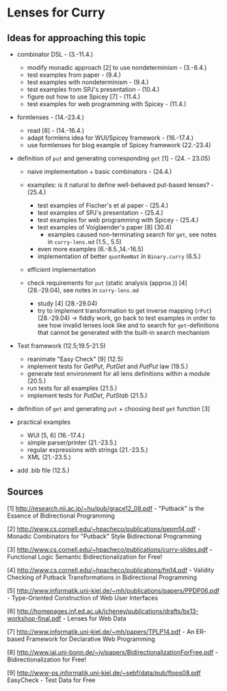 # Lenses for Curry

## Ideas for approaching this topic

* combinator DSL - (3.-11.4.)
    * modify monadic approach [2] to use nondeterminism - (3.-8.4.)
    * test examples from paper - (9.4.)
    * test examples with nondeterminism - (9.4.)
    * test examples from SPJ's presentation - (10.4.)
    * figure out how to use Spicey [7] - (11.4.)
    * test examples for web programming with Spicey - (11.4.)

* formlenses - (14.-23.4.)
    * read [6] - (14.-16.4.)
    * adapt formlens idea for WUI/Spicey framework - (16.-17.4.)
    * use formlenses for blog example of Spicey framework (22.-23.4)
  
* definition of `put` and generating corresponding `get` [1]  - (24. - 23.05)
    * naive implementation + basic combinators - (24.4.)
    * examples: is it natural to define well-behaved put-based lenses? -
    (25.4.)
        * test examples of Fischer's et al paper - (25.4.)
        * test examples of SPJ's presentation - (25.4.)
        * test examples for web programming with Spicey - (25.4.)
        * test examples of Voiglaender's paper [8] (30.4)
          * examples caused non-terminating search for `get`, see
            notes in `curry-lens.md` (1.5., 5.5)
        * even more examples (6.-8.5.,14.-16.5)
        * implementation of better `quotRemNat` in `Binary.curry`
            (6.5.)

    * efficient implementation
    * check requirements for `put` (static analysis (approx.)) [4]
      (28.-29.04), see notes in `curry-lens.md`
        * study [4] (28.-29.04)
        * try to implement transformation to get inverse mapping
          (`rPut`) (28.-29.04) -> fiddly work, go back to test
          examples in order to see how invalid lenses look like and to
          search for `get`-definitions that cannot be generated with
          the built-in search mechanism

* Test framework (12.5;19.5-21.5)
    * reanimate "Easy Check" [9] (12.5)
    * implement tests for _GetPut_, _PutGet_ and _PutPut_ law (19.5.)
    * generate test environment for all lens definitions within a
      module (20.5.)
    * run tests for all examples (21.5.)
    * implement tests for _PutDet_, _PutStab_ (21.5.)

* definition of `get` and generating `put` + choosing _best_
  `get` function [3]

* practical examples
    * WUI [5, 6] (16.-17.4.)
    * simple parser/printer (21.-23.5.)
    * regular expressions with strings (21.-23.5.)
    * XML (21.-23.5.)


* add .bib file (12.5.)

## Sources

[1] http://research.nii.ac.jp/~hu/pub/grace12_08.pdf - 
"Putback" is the Essence of Bidirectional Programming

[2] http://www.cs.cornell.edu/~hpacheco/publications/pepm14.pdf - Monadic Combinators for "Putback" Style Bidirectional Programming

[3] http://www.cs.cornell.edu/~hpacheco/publications/curry-slides.pdf - Functional Logic Semantic Bidirectionalization for Free!

[4] http://www.cs.cornell.edu/~hpacheco/publications/fm14.pdf - Validity Checking of Putback Transformations in Bidirectional Programming

[5] http://www.informatik.uni-kiel.de/~mh/publications/papers/PPDP06.pdf - Type-Oriented Construction of Web User Interfaces

[6] http://homepages.inf.ed.ac.uk/jcheney/publications/drafts/bx13-workshop-final.pdf -
Lenses for Web Data 

[7] http://www.informatik.uni-kiel.de/~mh/papers/TPLP14.pdf - An ER-based Framework for Declarative Web Programming

[8]
http://www.iai.uni-bonn.de/~jv/papers/BidirectionalizationForFree.pdf -
Bidirectionalization for Free!

[9]
http://www-ps.informatik.uni-kiel.de/~sebf/data/pub/flops08.pdf
EasyCheck - Test Data for Free
